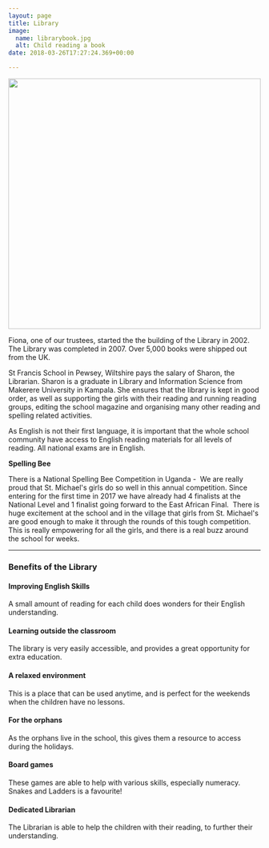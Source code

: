 ```yaml
---
layout: page
title: Library
image:
  name: librarybook.jpg
  alt: Child reading a book
date: 2018-03-26T17:27:24.369+00:00

---
```

<a href="{{ site.url }}{{ site.baseurl }}/assets/images/{{ page.image.name }}"><img src="{{ site.url }}{{ site.baseurl }}/assets/images/{{ page.image.name }}" style="object-fit: cover; height: 500px; width: 100%;" /></a>

Fiona, one of our trustees, started the the building of the Library in 2002. The Library was completed in 2007. Over 5,000 books were shipped out from the UK.

St Francis School in Pewsey, Wiltshire pays the salary of Sharon, the Librarian. Sharon is a graduate in Library and Information Science from Makerere University in Kampala. She ensures that the library is kept in good order, as well as supporting the girls with their reading and running reading groups, editing the school magazine and organising many other reading and spelling related activities.

As English is not their first language, it is important that the whole school community have access to English reading materials for all levels of reading. All national exams are in English.

**Spelling Bee**

There is a National Spelling Bee Competition in Uganda -  We are really proud that St. Michael's girls do so well in this annual competition. Since entering for the first time in 2017 we have already had 4 finalists at the National Level and 1 finalist going forward to the East African Final.  There is huge excitement at the school and in the village that girls from St. Michael's are  good enough to make it through the rounds of this tough competition. This is really empowering for all the girls, and there is a real buzz around the school for weeks.

<hr />

<h3>Benefits of the Library</h3>

<div class="grid-x grid-margin-x">
<div class="cell medium-6">
<h4><i class="fa fa-language fa-2x fa-fw"></i>Improving English Skills</h4>
<p>A small amount of reading for each child does wonders for their English understanding.</p>
</div>
<div class="cell medium-6">
<h4><i class="fa fa-sign-out fa-2x fa-fw"></i>Learning outside the classroom</h4>
<p>The library is very easily accessible, and provides a great opportunity for extra education.</p>
</div>
<div class="cell medium-6">
<h4><i class="fa fa-paint-brush fa-2x fa-fw"></i>A relaxed environment</h4>
<p>This is a place that can be used anytime, and is perfect for the weekends when the children have no lessons.</p>
</div>
<div class="cell medium-6">
<h4><i class="fa fa-suitcase fa-2x fa-fw"></i>For the orphans</h4>
<p>As the orphans live in the school, this gives them a resource to access during the holidays.</p>
</div>
<div class="cell medium-6">
<h4><i class="fa fa-puzzle-piece fa-2x fa-fw"></i>Board games</h4>
<p>These games are able to help with various skills, especially numeracy. Snakes and Ladders is a favourite!</p>
</div>
<div class="cell medium-6">
<h4><i class="fa fa-user fa-2x fa-fw"></i>Dedicated Librarian</h4>
<p>The Librarian is able to help the children with their reading, to further their understanding.</p>
</div>
</div>